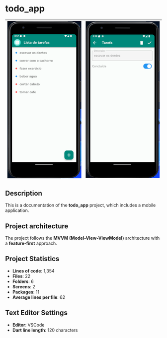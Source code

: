 # todo_app

| ![Home Screen](https://raw.githubusercontent.com/gheysiell/images/main/todo_app_home_screen.png) | ![Details Screen](https://raw.githubusercontent.com/gheysiell/images/main/todo_app_details_screen.png) |
|:---:|:---:|

## Description

This is a documentation of the **todo_app** project, which includes a mobile application.

## Project architecture

The project follows the **MVVM (Model-View-ViewModel)** architecture with a **feature-first** approach.

## Project Statistics

- **Lines of code**: 1,354
- **Files**: 22
- **Folders**: 6
- **Screens**: 2
- **Packages**: 11
- **Average lines per file**: 62

## Text Editor Settings

- **Editor**: VSCode
- **Dart line length**: 120 characters
